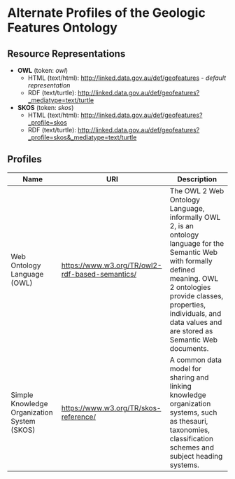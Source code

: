 # Alternate Profiles of the Geologic Features Ontology


## Resource Representations
* **OWL** (token: *owl*)
    * HTML (text/html): <http://linked.data.gov.au/def/geofeatures> *- default representation*
    * RDF (text/turtle): <http://linked.data.gov.au/def/geofeatures?_mediatype=text/turtle>
* **SKOS** (token: *skos*)
    * HTML (text/html): <http://linked.data.gov.au/def/geofeatures?_profile=skos>
    * RDF (text/turtle): <http://linked.data.gov.au/def/geofeatures?_profile=skos&_mediatype=text/turtle>


## Profiles
**Name** | **URI** | **Description**
--- | --- | ---
Web Ontology Language (OWL) | <https://www.w3.org/TR/owl2-rdf-based-semantics/> | The OWL 2 Web Ontology Language, informally OWL 2, is an ontology language for the Semantic Web with formally defined meaning. OWL 2 ontologies provide classes, properties, individuals, and data values and are stored as Semantic Web documents.
Simple Knowledge Organization System (SKOS) | <https://www.w3.org/TR/skos-reference/> | A common data model for sharing and linking knowledge organization systems, such as thesauri, taxonomies, classification schemes and subject heading systems.
